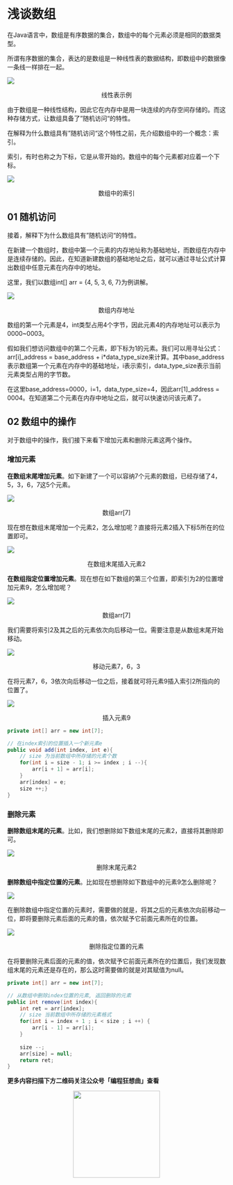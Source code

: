 # 浅谈数组


在Java语言中，数组是有序数据的集合，数组中的每个元素必须是相同的数据类型。

所谓有序数据的集合，表达的是数组是一种线性表的数据结构，即数组中的数据像一条线一样排在一起。

![](../pictures/array/数组图片.001.jpeg)
<p align='center'>
<font>线性表示例</font>
</p>


由于数组是一种线性结构，因此它在内存中是用一块连续的内存空间存储的。而这种存储方式，让数组具备了”随机访问“的特性。

在解释为什么数组具有”随机访问“这个特性之前，先介绍数组中的一个概念：索引。

索引，有时也称之为下标，它是从零开始的。数组中的每个元素都对应着一个下标。

![](../pictures/array/数组图片.002.jpeg)
<p align='center'>
<font>数组中的索引</font>
</p>


## 01 随机访问

接着，解释下为什么数组具有”随机访问“的特性。

在新建一个数组时，数组中第一个元素的内存地址称为基础地址，而数组在内存中是连续存储的。因此，在知道新建数组的基础地址之后，就可以通过寻址公式计算出数组中任意元素在内存中的地址。

这里，我们以数组int[] arr = {4, 5, 3, 6, 7}为例讲解。

![](../pictures/array/数组图片.003.jpeg)
<p align='center'>
<font>数组内存地址</font>
</p>


数组的第一个元素是4，int类型占用4个字节，因此元素4的内存地址可以表示为0000~0003。

假如我们想访问数组中的第二个元素，即下标为1的元素。我们可以用寻址公式：arr[i]_address = base_address + i*data_type_size来计算。其中base_address表示数组第一个元素在内存中的基础地址，i表示索引，data_type_size表示当前元素类型占用的字节数。

在这里base_address=0000，i=1，data_type_size=4，因此arr[1]_address = 0004。在知道第二个元素在内存中地址之后，就可以快速访问该元素了。



## 02 数组中的操作

对于数组中的操作，我们接下来看下增加元素和删除元素这两个操作。

### 增加元素

**在数组末尾增加元素**。如下新建了一个可以容纳7个元素的数组，已经存储了4，5，3，6，7这5个元素。

![](../pictures/array/数组图片.004.jpeg)
<p align='center'>
<font>数组arr[7]</font>
</p>


现在想在数组末尾增加一个元素2，怎么增加呢？直接将元素2插入下标5所在的位置即可。

![](../pictures/array/插入2.gif)
<p align='center'>
<font>在数组末尾插入元素2</font>
</p>


**在数组指定位置增加元素**。现在想在如下数组的第三个位置，即索引为2的位置增加元素9，怎么增加呢？

![](../pictures/array/数组图片.006.jpeg)
<p align='center'>
<font>数组arr[7]</font>
</p>


我们需要将索引2及其之后的元素依次向后移动一位。需要注意是从数组末尾开始移动。

![](../pictures/array/移动367.gif)
<p align='center'>
<font>移动元素7，6，3</font>
</p>


在将元素7，6，3依次向后移动一位之后，接着就可将元素9插入索引2所指向的位置了。

![](../pictures/array/插入9.gif)
<p align='center'>
<font>插入元素9</font>
</p>


```java
private int[] arr = new int[7];

// 在index索引的位置插入一个新元素e
public void add(int index, int e){
    // size 为当前数组中所存储的元素个数
    for(int i = size - 1; i >= index ; i --){
        arr[i + 1] = arr[i];
    }
    arr[index] = e;
    size ++;}
}
```

### 删除元素

**删除数组末尾的元素**。比如，我们想删除如下数组末尾的元素2，直接将其删除即可。

![](../pictures/array/删除末尾元素2.gif)
<p align='center'>
<font>删除末尾元素2</font>
</p>

**删除数组中指定位置的元素**。比如现在想删除如下数组中的元素9怎么删除呢？

![](../pictures/array/数组图片.008.jpeg)



在删除数组中指定位置的元素时，需要做的就是，将其之后的元素依次向前移动一位，即将要删除元素后面的元素的值，依次赋予它前面元素所在的位置。

![](../pictures/array/删除指定.gif)
<p align='center'>
<font>删除指定位置的元素</font>
</p>

在将要删除元素后面的元素的值，依次赋予它前面元素所在的位置后，我们发现数组末尾的元素还是存在的，那么这时需要做的就是对其赋值为null。

```java
private int[] arr = new int[7];

// 从数组中删除index位置的元素, 返回删除的元素
public int remove(int index){
    int ret = arr[index];
    // size 当前数组中所存储的元素格式
    for(int i = index + 1 ; i < size ; i ++) {
        arr[i - 1] = arr[i];
    }
    
    size --;
    arr[size] = null;
    return ret;
}
```

**更多内容扫描下方二维码关注公众号「编程狂想曲」查看**
<p align='center'>
<img src="../pictures/qrcode.jpg" width=200 >
</p>